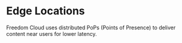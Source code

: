 # Edge Locations

Freedom Cloud uses distributed PoPs (Points of Presence) to deliver content near users for lower latency.
